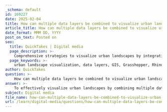 ```yaml
---
_schema: default
id: 169227
date: 2025-02-04
title: How can multiple data layers be combined to visualize urban landscapes effectively?
article_title: How can multiple data layers be combined to visualize urban landscapes effectively?
date_format: MMM DD, YYYY
post_on_text: Posted on
seo:
  title: QuickTakes | Digital media
  page_description: >-
    Comprehensive strategies to visualize urban landscapes by integrating multiple data layers using tools like GIS, Rhino, and Grasshopper, focusing on data organization, 3D modeling, and community engagement.
  page_keywords: >-
    urban landscape visualization, data layers, GIS, Grasshopper, Rhino, 3D modeling, spatial data integration, color coding, interactive visualization, public engagement, monitoring urban changes, planning process, digital modeling
author: QuickTakes
question: >-
    How can multiple data layers be combined to visualize urban landscapes effectively?
answer: >-
    To effectively visualize urban landscapes by combining multiple data layers, several strategies and tools can be employed, particularly using digital modeling tools like Rhino and Grasshopper, along with GIS (Geographic Information Systems). Here’s a comprehensive approach:\n\n### 1. **Data Layer Organization**\n   - **Layer Separation**: Organize your data layers in Rhino by creating distinct layers for different elements such as building footprints, vegetation, transportation networks, and topography. This organization aids in managing visibility and analysis.\n   - **Categorization**: Use categories based on attributes like building types, heights, or land use to facilitate targeted analysis and visualization.\n\n### 2. **Integration of GIS Data**\n   - **Importing GIS Data**: Utilize Grasshopper to import GIS data, which can include shapefiles representing various urban features. This allows for a seamless integration of spatial data into your 3D models.\n   - **Data Types**: Incorporate different types of data such as elevation data for topographic modeling, building footprints for urban structures, and demographic data for social context.\n\n### 3. **3D Representation and Modeling**\n   - **Mesh Generation**: Use Grasshopper to create detailed 3D representations of the urban landscape. This includes generating meshes that accurately reflect terrain and building structures.\n   - **Surface Creation**: Create surfaces that represent different urban features, such as parks or water bodies, to enhance the visual richness of the model.\n\n### 4. **Temporal and Dynamic Visualization**\n   - **Temporal Layers**: Implement temporal layers to visualize changes over time, such as urban development or population growth. This can be particularly useful for understanding trends and planning future developments.\n   - **Animation Tools**: Use animation features and time sliders in GIS applications to demonstrate how urban landscapes evolve. This can help stakeholders visualize the impact of proposed changes over time.\n\n### 5. **Data Visualization Techniques**\n   - **Color Coding and Textures**: Apply different colors and textures to various data layers to enhance visual differentiation. For example, use green for parks, blue for water bodies, and different shades for buildings based on height or use.\n   - **Interactive Visualizations**: Create interactive models that allow users to explore different layers and data points, facilitating a deeper understanding of the urban landscape.\n\n### 6. **Public Engagement and Communication**\n   - **Visual Representation for Stakeholders**: Use the visualizations to engage the public and stakeholders in the planning process. Clear visual representations can help communicate complex data and foster community involvement.\n   - **Feedback Mechanisms**: Incorporate tools that allow for public feedback on proposed designs, enhancing participatory planning.\n\n### 7. **Monitoring and Management**\n   - **Post-Implementation Analysis**: After urban designs are implemented, use GIS to monitor changes and assess the effectiveness of the designs. This includes tracking land use changes, environmental impacts, and community feedback.\n\n### Conclusion\nBy leveraging the capabilities of digital modeling tools and GIS, urban planners and designers can create comprehensive visualizations that integrate multiple data layers. This approach not only enhances the understanding of urban landscapes but also supports informed decision-making and community engagement in the planning process.
subject: Digital media
file_name: how-can-multiple-data-layers-be-combined-to-visualize-urban-landscapes-effectively.md
url: /learn/digital-media/questions/how-can-multiple-data-layers-be-combined-to-visualize-urban-landscapes-effectively
---
```


&nbsp;